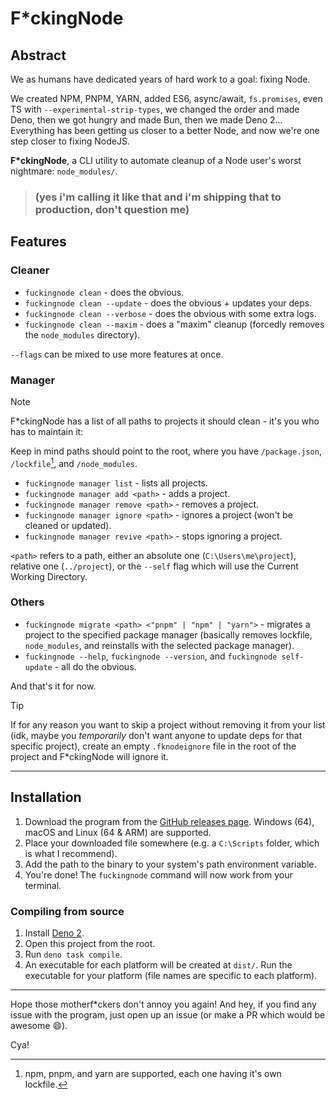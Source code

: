 # F*ckingNode

## Abstract

We as humans have dedicated years of hard work to a goal: fixing Node.

We created NPM, PNPM, YARN, added ES6, async/await, `fs.promises`, even TS with `--experimental-strip-types`, we changed the order and made Deno, then we got hungry and made Bun, then we made Deno 2... Everything has been getting us closer to a better Node, and now we're one step closer to fixing NodeJS.

**F\*ckingNode**, a CLI utility to automate cleanup of a Node user's worst nightmare: `node_modules/`.

> ### (yes i'm calling it like that and i'm shipping that to production, don't question me)

## Features

### Cleaner

- `fuckingnode clean` - does the obvious.
- `fuckingnode clean --update` - does the obvious + updates your deps.
- `fuckingnode clean --verbose` - does the obvious with some extra logs.
- `fuckingnode clean --maxim` - does a "maxim" cleanup (forcedly removes the `node_modules` directory).

`--flags` can be mixed to use more features at once.

### Manager

> [!NOTE]
> F\*ckingNode has a list of all paths to projects it should clean - it's you who has to maintain it:
>
> Keep in mind paths should point to the root, where you have `/package.json`, `/lockfile`[^1], and `/node_modules`.

- `fuckingnode manager list` - lists all projects.
- `fuckingnode manager add <path>` - adds a project.
- `fuckingnode manager remove <path>` - removes a project.
- `fuckingnode manager ignore <path>` - ignores a project (won't be cleaned or updated).
- `fuckingnode manager revive <path>` - stops ignoring a project.

`<path>` refers to a path, either an absolute one (`C:\Users\me\project`), relative one (`../project`), or the `--self` flag which will use the Current Working Directory.

### Others

- `fuckingnode migrate <path> <"pnpm" | "npm" | "yarn">` - migrates a project to the specified package manager (basically removes lockfile, `node_modules`, and reinstalls with the selected package manager).
- `fuckingnode --help`, `fuckingnode --version`, and `fuckingnode self-update` - all do the obvious.

And that's it for now.

> [!TIP]
> If for any reason you want to skip a project without removing it from your list (idk, maybe you _temporarily_ don't want anyone to update deps for that specific project), create an empty `.fknodeignore` file in the root of the project and F*ckingNode will ignore it.

---

## Installation

1. Download the program from the [GitHub releases page](https://github.com/ZakaHaceCosas/FuckingNode/releases/latest). Windows (64), macOS and Linux (64 & ARM) are supported.
2. Place your downloaded file somewhere (e.g. a `C:\Scripts` folder, which is what I recommend).
3. Add the path to the binary to your system's path environment variable.
4. You're done! The `fuckingnode` command will now work from your terminal.

### Compiling from source

1. Install [Deno 2](https://docs.deno.com/runtime/).
2. Open this project from the root.
3. Run `deno task compile`.
4. An executable for each platform will be created at `dist/`. Run the executable for your platform (file names are specific to each platform).

---

Hope those motherf*ckers don't annoy you again! And hey, if you find any issue with the program, just open up an issue (or make a PR which would be awesome :smile:).

Cya!

[^1]: npm, pnpm, and yarn are supported, each one having it's own lockfile.
